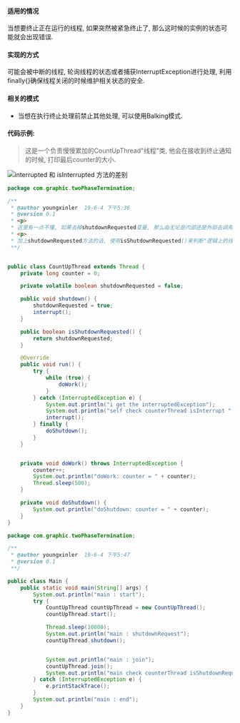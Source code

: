 #### 适用的情况
当想要终止正在运行的线程, 如果突然被紧急终止了, 那么这时候的实例的状态可能就会出现错误.
#### 实现的方式
可能会被中断的线程, 轮询线程的状态或者捕获InterruptException进行处理, 利用finally{}确保线程关闭的时候维护相关状态的安全.
#### 相关的模式
- 当想在执行终止处理前禁止其他处理, 可以使用Balking模式.
#### 代码示例:
>这是一个负责慢慢累加的CountUpThread"线程"类, 他会在接收到终止通知的时候, 打印最后counter的大小.

![interrupted 和 isInterrupted 方法的差别](https://i.loli.net/2019/06/28/5d15de3fad67884464.jpg)


```java
package com.graphic.twoPhaseTermination;

/**
 * @author youngxinler  19-6-4 下午5:36
 * @version 0.1
 * <p>
 * 这里有一点不懂, 如果去掉shutdownRequested变量, 那么由无论是内部还是外部去调用isInterrupted()方法, 判断线程是否中断的话, isInterrupted()方法的返回结果一直是false.
 * <p>
 * 加上shutdownRequested方法的话, 使用isShutdownRequested()来判断"逻辑上的线程中断"是好使的, 但是为什么isInterrupted()就不行呢? 这难道是个"鬼才方法"? 调用isInterrupted()会自动结束线程的中断状态?
 **/


public class CountUpThread extends Thread {
    private long counter = 0;

    private volatile boolean shutdownRequested = false;

    public void shutdown() {
        shutdownRequested = true;
        interrupt();
    }

    public boolean isShutdownRequested() {
        return shutdownRequested;
    }

    @Override
    public void run() {
        try {
            while (true) {
                doWork();
            }
        } catch (InterruptedException e) {
            System.out.println("i get the interruptedException");
            System.out.println("self check counterThread isInterrupt " + isInterrupted());
            interrupt();
        } finally {
            doShutdown();
        }
    }


    private void doWork() throws InterruptedException {
        counter++;
        System.out.println("doWork: counter = " + counter);
        Thread.sleep(500);
    }

    private void doShutdown() {
        System.out.println("doShutdown: counter = " + counter);
    }
}
```


```java
package com.graphic.twoPhaseTermination;

/**
 * @author youngxinler  19-6-4 下午5:47
 * @version 0.1
 **/

public class Main {
    public static void main(String[] args) {
        System.out.println("main : start");
        try {
            CountUpThread countUpThread = new CountUpThread();
            countUpThread.start();

            Thread.sleep(10000);
            System.out.println("main : shutdownRequest");
            countUpThread.shutdown();


            System.out.println("main : join");
            countUpThread.join();
            System.out.println("main check counterThread isShutdownRequested " + countUpThread.isShutdownRequested());
        } catch (InterruptedException e) {
            e.printStackTrace();
        }
        System.out.println("main : end");
    }
}
```
